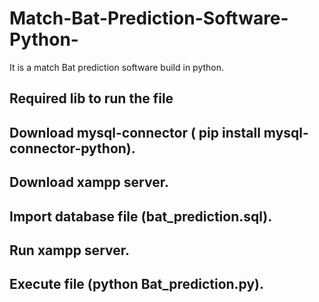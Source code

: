 # Match-Bat-Prediction-Software-Python-
It is a match Bat prediction software build in python.

## Required lib to run the file
## Download mysql-connector ( pip install mysql-connector-python).
## Download xampp server.
## Import database file (bat_prediction.sql).
## Run xampp server.
## Execute file (python Bat_prediction.py).
